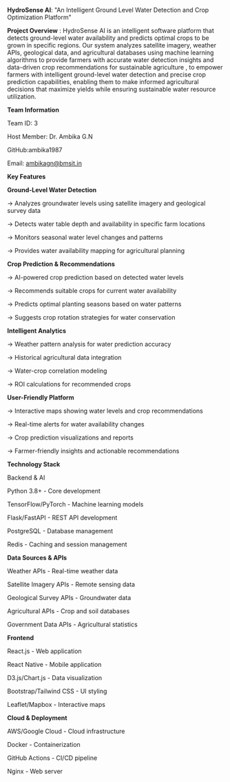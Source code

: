 **HydroSense AI**: "An Intelligent Ground Level Water Detection and Crop Optimization Platform"

**Project Overview** : HydroSense AI is an intelligent software platform that detects ground-level water availability and predicts optimal crops to be grown in specific regions. Our system analyzes satellite imagery, weather APIs, geological data, and agricultural databases using machine learning algorithms to provide farmers with accurate water detection insights and data-driven crop recommendations for sustainable agriculture , to empower farmers with intelligent ground-level water detection and precise crop prediction capabilities, enabling them to make informed agricultural decisions that maximize yields while ensuring sustainable water resource utilization.

**Team Information**

Team ID: 3

Host Member: Dr. Ambika G.N

GitHub:ambika1987

Email: ambikagn@bmsit.in

**Key Features**

**Ground-Level Water Detection**

-> Analyzes groundwater levels using satellite imagery and geological survey data

-> Detects water table depth and availability in specific farm locations

-> Monitors seasonal water level changes and patterns

-> Provides water availability mapping for agricultural planning

**Crop Prediction & Recommendations**

-> AI-powered crop prediction based on detected water levels

-> Recommends suitable crops for current water availability

-> Predicts optimal planting seasons based on water patterns

-> Suggests crop rotation strategies for water conservation

**Intelligent Analytics**

-> Weather pattern analysis for water prediction accuracy

-> Historical agricultural data integration

-> Water-crop correlation modeling

-> ROI calculations for recommended crops

**User-Friendly Platform**

-> Interactive maps showing water levels and crop recommendations

-> Real-time alerts for water availability changes

-> Crop prediction visualizations and reports

-> Farmer-friendly insights and actionable recommendations

**Technology Stack**

Backend & AI

Python 3.8+ - Core development

TensorFlow/PyTorch - Machine learning models

Flask/FastAPI - REST API development

PostgreSQL - Database management

Redis - Caching and session management

**Data Sources & APIs**

Weather APIs - Real-time weather data

Satellite Imagery APIs - Remote sensing data

Geological Survey APIs - Groundwater data

Agricultural APIs - Crop and soil databases

Government Data APIs - Agricultural statistics

**Frontend**

React.js - Web application

React Native - Mobile application

D3.js/Chart.js - Data visualization

Bootstrap/Tailwind CSS - UI styling

Leaflet/Mapbox - Interactive maps

**Cloud & Deployment**

AWS/Google Cloud - Cloud infrastructure

Docker - Containerization

GitHub Actions - CI/CD pipeline

Nginx - Web server
